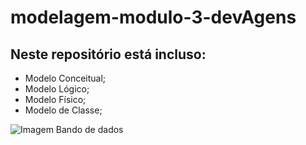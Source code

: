 # modelagem-modulo-3-devAgens
## Neste repositório está incluso:
  - Modelo Conceitual;
  - Modelo Lógico;
  - Modelo Físico;
  - Modelo de Classe;
  
![Imagem Bando de dados]([https://myoctocat.com/assets/images/base-octocat.svg](https://encrypted-tbn0.gstatic.com/images?q=tbn:ANd9GcQogKeoPzm2ZHmpAsY-NSeMD-sz3bz7CaJXYQ&usqp=CAU))

